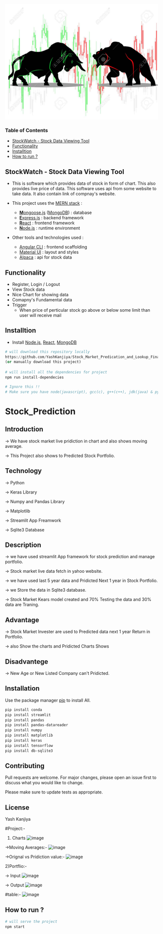 [<img src="./frontend/src/images/2.jpg" alt="StockWatch" height="380" width="550"/>](https://stockmarketwatch.netlify.app/)
### Table of Contents
- [StockWatch - Stock Data Viewing Tool](#stockwatch---stock-data-viewing-tool)
- [Functionality](#functionality)
- [Installtion](#installtion)
- [How to run ?](#how-to-run-)

## StockWatch - Stock Data Viewing Tool
 - This is software which provides data of stock in form of chart. This also provides live price of data. This software uses api from some website to take data. It also contain link of compnay's website.
 
* This project uses the [MERN stack](https://wikitia.com/index.php?title=MERN_(solution_stack)&mobileaction=toggle_view_desktop) :
  * [**M**ongoose.js](http://www.mongoosejs.com) ([MongoDB](https://www.mongodb.com)) : database
  * [**E**xpress.js](http://expressjs.com) : backend framework
  * [**R**eact](https://reactjs.org/) : frontend framework
  * [**N**ode.js](https://nodejs.org) : runtime environment

* Other tools and technologies used :
  * [Angular CLI](https://cli.angular.io) : frontend scaffolding
  * [Material UI](https://material-ui.com/) : layout and styles
  * [Alpaca](https://alpaca.markets/) : api for stock data

## Functionality
  - Register, Login / Logout
  - View Stock data
  - Nice Chart for showing data
  - Comapny's Fundamental data
  - Trigger
    - When price of perticular stock go above or below some limit than user will receive mail 

## Installtion
- Install [Node.js](https://nodejs.org/en/), [React](https://reactjs.org/), [MongoDB](https://www.mongodb.com/)
```python
# will download this repository locally
https://github.com/YashKanjiya/Stock_Market_Predication_and_Lookup_Final
(or manually download this project)

# will install all the dependencies for project
npm run install-dependecies
```

```python
# Ignore this !!
# Make sure you have node(javascript), gcc(c), g++(c++), jdk(java) & python installed in your system / server (which will compile code).
```


# Stock_Prediction

## Introduction

-> We have stock market live pridiction in chart and also shows moving average.

-> This Project also shows to Predicted Stock Portfolio.

## Technology
-> Python

-> Keras Library

-> Numpy and Pandas Library

-> Matplotlib

-> Streamlit App Freamwork

-> Sqlite3 Database

## Description
-> we have used streamlit App framework for stock prediction and manage portfolio.

-> Stock market live data fetch in yahoo website.

-> we have used last 5 year data and Pridicted Next 1 year in Stock Portfolio.

-> we Store the data in Sqlite3 database.

-> Stock Market Kears model created and 70% Testing the data and 30% data are Traning.

## Advantage
-> Stock Market Invester are used to Predicted data next 1 year Return in Portfolio.

-> also Show the charts and Pridicted Charts Shows

## Disadvantege
->  New Age or New Listed Company can't Pridicted.

## Installation

Use the package manager [pip](https://pip.pypa.io/en/stable/) to install All.

```bash
pip install conda
pip install streamlit
pip install pandas
pip install pandas-datareader
pip install numpy
pip install matplotlib
pip install keras
pip install tensorflow
pip install db-sqlite3
```


## Contributing
Pull requests are welcome. For major changes, please open an issue first to discuss what you would like to change.

Please make sure to update tests as appropriate.

## License
Yash Kanjiya

#Project:-
1) Charts
![image](https://user-images.githubusercontent.com/70482112/162556496-9bba832e-bd93-4cd4-af1f-3ed995a06728.png)

->Moving Averages:-
![image](https://user-images.githubusercontent.com/70482112/162556591-3099669e-82b6-4421-b1f1-6976bd0872c2.png)

->Orignal vs Pridiction value:-
![image](https://user-images.githubusercontent.com/70482112/162556606-52d26166-043e-4a8c-b4d4-780911828b61.png)

2)Portflio:-

-> Input
![image](https://user-images.githubusercontent.com/70482112/162556659-2cb4a02f-6c7b-466d-af4e-ae34a5d871af.png)

-> Output
![image](https://user-images.githubusercontent.com/70482112/162556679-a74cc935-edf1-435a-8f1f-bfab6f957c96.png)

#table:-
![image](https://user-images.githubusercontent.com/70482112/162556703-d0bbaebc-8e5d-4669-9e81-16ddedd284c6.png)










## How to run ?
```python
# will serve the project
npm start
```

